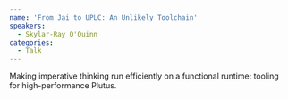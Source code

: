 ```yaml
---
name: 'From Jai to UPLC: An Unlikely Toolchain'
speakers:
  - Skylar-Ray O'Quinn
categories:
  - Talk
---
```

Making imperative thinking run efficiently on a functional runtime: tooling for high-performance Plutus.
